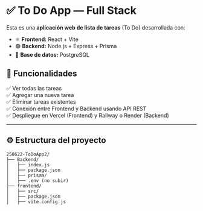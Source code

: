 # ✅ To Do App — Full Stack

Esta es una **aplicación web de lista de tareas** (To Do) desarrollada con:

- ⚛️ **Frontend:** React + Vite
- 🟢 **Backend:** Node.js + Express + Prisma
- 🐘 **Base de datos:** PostgreSQL

## 🚀 Funcionalidades

✅ Ver todas las tareas  
✅ Agregar una nueva tarea  
✅ Eliminar tareas existentes  
✅ Conexión entre Frontend y Backend usando API REST  
✅ Despliegue en Vercel (Frontend) y Railway o Render (Backend)

---

## ⚙️ Estructura del proyecto

```plaintext
250622-ToDoApp2/
├── Backend/
│   ├── index.js
│   ├── package.json
│   ├── prisma/
│   ├── .env (no subir)
├── frontend/
│   ├── src/
│   ├── package.json
│   ├── vite.config.js
